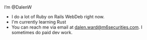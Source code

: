 I’m @DalenW
- I do a lot of Ruby on Rails WebDeb right now. 
- I'm currently learning Rust
- You can reach me via email at dalen.ward@m6securities.com. I sometimes do paid dev work. 

<!---
DalenW/DalenW is a ✨ special ✨ repository because its `README.md` (this file) appears on your GitHub profile.
You can click the Preview link to take a look at your changes.
--->
